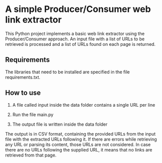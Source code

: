 # A simple Producer/Consumer web link extractor

This Python project implements a basic web link extractor using the Producer/Consumer approach.
An input file with a list of URLs to be retrieved is processed and a list of URLs found on each page is returned.

## Requirements

The libraries that need to be installed are specified in the file requirements.txt.

## How to use

1. A file called input inside the data folder contains a single URL per line

2. Run the file main.py

3. The output file is written inside the data folder

The output is in CSV format, containing the provided URLs from the input file with the extracted URLs following it.
If there are errors while retrieving any URL or parsing its content, those URLs are not considered.
In case there are no URLs following the supplied URL, it means that no links are retrieved from that page.